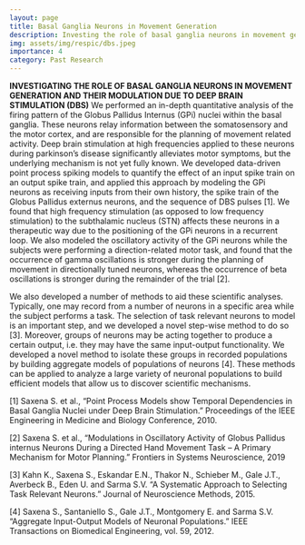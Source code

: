 ```yaml
---
layout: page
title: Basal Ganglia Neurons in Movement Generation
description: Investing the role of basal ganglia neurons in movement generation and their modulation due to deep brain stimulation(DBS)
img: assets/img/respic/dbs.jpeg
importance: 4
category: Past Research
---
```


**INVESTIGATING THE ROLE OF BASAL GANGLIA NEURONS IN MOVEMENT GENERATION AND THEIR MODULATION DUE TO DEEP BRAIN STIMULATION (DBS)**
We performed an in-depth quantitative analysis of the firing pattern of the Globus Pallidus Internus (GPi) nuclei within the basal ganglia. These neurons relay information between the somatosensory and the motor cortex, and are responsible for the planning of movement related activity. Deep brain stimulation at high frequencies applied to these neurons during parkinson’s disease significantly alleviates motor symptoms, but the underlying mechanism is not yet fully known. We developed data-driven point process spiking models to quantify the effect of an input spike train on an output spike train, and applied this approach by modeling the GPi neurons as receiving inputs from their own history, the spike train of the Globus Pallidus externus neurons, and the sequence of DBS pulses [1]. We found that high frequency stimulation (as opposed to low frequency stimulation) to the subthalamic nucleus (STN) affects these neurons in a therapeutic way due to the positioning of the GPi neurons in a recurrent loop. We also modeled the oscillatory activity of the GPi neurons while the subjects were performing a direction-related motor task, and found that the occurrence of gamma oscillations is stronger during the planning of movement in directionally tuned neurons, whereas the occurrence of beta oscillations is stronger during the remainder of the trial [2].

We also developed a number of methods to aid these scientific analyses. Typically, one may record from a number of neurons in a specific area while the subject performs a task. The selection of task relevant neurons to model is an important step, and we developed a novel step-wise method to do so [3]. Moreover, groups of neurons may be acting together to produce a certain output, i.e. they may have the same input-output functionality. We developed a novel method to isolate these groups in recorded populations by building aggregate models of populations of neurons [4]. These methods can be applied to analyze a large variety of neuronal populations to build efficient models that allow us to discover scientific mechanisms.

[1] Saxena S. et al., “Point Process Models show Temporal Dependencies in Basal Ganglia Nuclei under Deep Brain Stimulation.” Proceedings of the IEEE Engineering in Medicine and Biology Conference, 2010.

[2] Saxena S. et al., “Modulations in Oscillatory Activity of Globus Pallidus internus Neurons During a Directed Hand Movement Task – A Primary Mechanism for Motor Planning.” Frontiers in Systems Neuroscience, 2019

[3] Kahn K., Saxena S., Eskandar E.N., Thakor N., Schieber M., Gale J.T., Averbeck B., Eden U. and Sarma S.V. “A Systematic Approach to Selecting Task Relevant Neurons.” Journal of Neuroscience Methods, 2015.

[4] Saxena S., Santaniello S., Gale J.T., Montgomery E. and Sarma S.V. “Aggregate Input-Output Models of Neuronal Populations.” IEEE Transactions on Biomedical Engineering, vol. 59, 2012.
